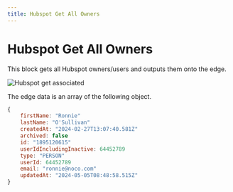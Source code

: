 ```yaml
---
title: Hubspot Get All Owners
---
```


# Hubspot Get All Owners

This block gets all Hubspot owners/users and outputs them onto the edge.

![Hubspot get associated](hubspot-get-all-owners.png#width=300)


The edge data is an array of the following object.

```javascript
{
    firstName: "Ronnie"
    lastName: "O'Sullivan"
    createdAt: "2024-02-27T13:07:40.581Z"
    archived: false
    id: "1895120615"
    userIdIncludingInactive: 64452789
    type: "PERSON"
    userId: 64452789
    email: "ronnie@noco.com"
    updatedAt: "2024-05-05T08:48:58.515Z"
}
```


